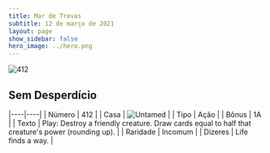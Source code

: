 ```yaml
---
title: Mar de Trevas
subtitle: 12 de março de 2021
layout: page
show_sidebar: false
hero_image: ../hero.png
---
```


![412](https://cdn.keyforgegame.com/media/card_front/pt/496_412_JX3FJ3X9QQG_pt.png)

## Sem Desperdício

|----|----|
| Número | 412 |
| Casa | ![Untamed](https://archonarcana.com/images/thumb/b/bd/Untamed.png/22px-Untamed.png "Indomados") |
| Tipo | Ação |
| Bônus | 1A |
| Texto | Play: Destroy a friendly creature. Draw cards equal to half that creature's power (rounding up). |
| Raridade | Incomum |
| Dizeres | Life finds a way. |
